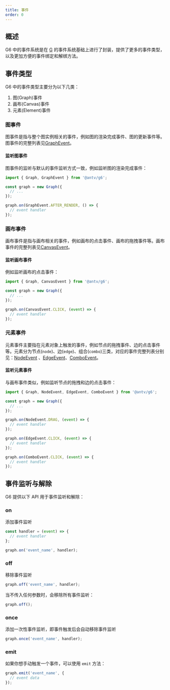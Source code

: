 ```yaml
---
title: 事件
order: 0
---
```


## 概述

G6 中的事件系统是在 [G](https://g.antv.antgroup.com/api/event/intro) 的事件系统基础上进行了封装，提供了更多的事件类型，以及更加方便的事件绑定和解绑方法。

## 事件类型

G6 中的事件类型主要分为以下几类：

1. 图(Graph)事件
2. 画布(Canvas)事件
3. 元素(Element)事件

### 图事件

图事件是指与整个图实例相关的事件，例如图的渲染完成事件、图的更新事件等。图事件的完整列表见[GraphEvent](/api/reference/g6/graphevent)。

#### 监听图事件

图事件的监听与默认的事件监听方式一致，例如监听图的渲染完成事件：

```typescript
import { Graph, GraphEvent } from '@antv/g6';

const graph = new Graph({
  // ...
});

graph.on(GraphEvent.AFTER_RENDER, () => {
  // event handler
});
```

### 画布事件

画布事件是指与画布相关的事件，例如画布的点击事件、画布的拖拽事件等。画布事件的完整列表见[CanvasEvent](/api/reference/g6/canvasevent)。

#### 监听画布事件

例如监听画布的点击事件：

```typescript
import { Graph, CanvasEvent } from '@antv/g6';

const graph = new Graph({
  // ...
});

graph.on(CanvasEvent.CLICK, (event) => {
  // event handler
});
```

### 元素事件

元素事件主要指在元素对象上触发的事件，例如节点的拖拽事件、边的点击事件等。元素分为节点(`node`)、边(`edge`)、组合(`combo`)三类，对应的事件完整列表分别见：[NodeEvent](/api/reference/g6/nodeevent) 、[EdgeEvent](/api/reference/g6/edgeevent)、[ComboEvent](/api/reference/g6/comboevent)。

#### 监听元素事件

与画布事件类似，例如监听节点的拖拽和边的点击事件：

```ts
import { Graph, NodeEvent, EdgeEvent, ComboEvent } from '@antv/g6';

const graph = new Graph({
  // ...
});

graph.on(NodeEvent.DRAG, (event) => {
  // event handler
});

graph.on(EdgeEvent.CLICK, (event) => {
  // event handler
});

graph.on(ComboEvent.CLICK, (event) => {
  // event handler
});
```

## 事件监听与解除

G6 提供以下 API 用于事件监听和解除：

### on

添加事件监听

```typescript
const handler = (event) => {
  // event handler
};

graph.on('event_name', handler);
```

### off

移除事件监听

```typescript
graph.off('event_name', handler);
```

当不传入任何参数时，会移除所有事件监听：

```typescript
graph.off();
```

### once

添加一次性事件监听，即事件触发后会自动移除事件监听

```typescript
graph.once('event_name', handler);
```

### emit

如果你想手动触发一个事件，可以使用 `emit` 方法：

```typescript
graph.emit('event_name', {
  // event data
});
```

